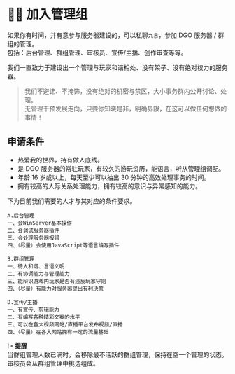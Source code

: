 <!-- other/joinManagement -->

# 👨‍⚖️ 加入管理组

如果你有时间，并有意参与服务器建设的，可以私聊`九言`，参加 DGO 服务器 / 群组的管理。</br>
包括：后台管理、群组管理、审核员、宣传/主播、创作审查等等。

我们一直致力于建设出一个管理与玩家和谐相处、没有架子、没有绝对权力的服务器。

> 我们不避讳、不掩饰，没有绝对的机密与禁区，大小事务群内公开讨论、处理。</br>
> 无管理干预发展走向，只要你知晓是非，明确界限，在这可以做任何想做的事情！

## 申请条件

- 热爱我的世界，持有做人底线。
- 是 DGO 服务器的常驻玩家，有较久的游玩资历，能语言，听从管理组调配。
- 年龄 16 岁或以上，每天至少可以抽出 30 分钟的高效处理事务的时间。
- 拥有较高的人际关系处理能力，拥有较高的意识与异常感知的能力。

下为目前我们需要的人才与其对应的条件要求。

```
A.后台管理
一、会WinServer基本操作
二、会调试服务器插件
三、会处理服务器报错
四、（尽量）会使用JavaScript等语言编写插件
```

```
B.群组管理
一、待人和谐、言语文明
二、有协调能力与管理能力
三、能辩识游戏内玩家是否有违反玩家守则
四、（尽量）有能力对服务器提出有利决策
```

```
D.宣传/主播
一、有宣传、剪辑能力
二、有编写各种精彩文案的水平
三、可以在各大视频网站/直播平台发布视频/直播
四、（尽量）在各大网站拥有一定的流量基础
```

!> **提醒**</br>
当群组管理人数已满时，会移除最不活跃的群组管理，保持在空一个管理的状态。审核员会从群组管理中挑选组成。</br>

<!-- 
## 管理的职责

在 DGO 群内的管理在以下情况发生时有移除并通知持有后台的管理拉黑该玩家的权利与义务： 1.玩家自己退【DGO 内/外服 玩家群】时，拉黑该玩家。 2.玩家在群里违反群规、破坏 DGO 群聊环境时，视情况禁言、移除、拉黑该玩家。 3.有确凿证据证明某玩家违反服务器规章制度如：盗窃、开挂、蓄意杀人、刷物品。 4.在 DGworld，但并未填写群在线文档【DGworld 玩家账号-注册普查】。拉黑该玩家。
若是似是而非的情况，在私聊本人，查证后再定性。
若态度恶劣，不正面回应质疑，例如失踪若干小时，转移话题或者无法给出自证证据，在游戏里但是不回应等等，则直接拉黑。
-->
